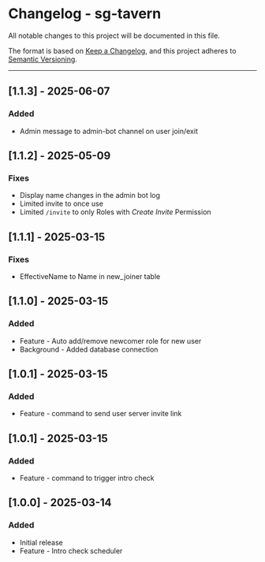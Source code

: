# Changelog - sg-tavern

All notable changes to this project will be documented in this file.

The format is based on [Keep a Changelog](https://keepachangelog.com/en/1.0.0/), and this project adheres to [Semantic Versioning](https://semver.org/spec/v2.0.0.html).

---
## [1.1.3] - 2025-06-07
### Added
- Admin message to admin-bot channel on user join/exit

## [1.1.2] - 2025-05-09
### Fixes
- Display name changes in the admin bot log
- Limited invite to once use
- Limited `/invite` to only Roles with _Create Invite_ Permission

## [1.1.1] - 2025-03-15
### Fixes
- EffectiveName to Name in new_joiner table

## [1.1.0] - 2025-03-15
### Added
- Feature - Auto add/remove newcomer role for new user
- Background - Added database connection

## [1.0.1] - 2025-03-15
### Added
- Feature - command to send user server invite link

## [1.0.1] - 2025-03-15
### Added
- Feature - command to trigger intro check

## [1.0.0] - 2025-03-14
### Added
- Initial release
- Feature - Intro check scheduler

